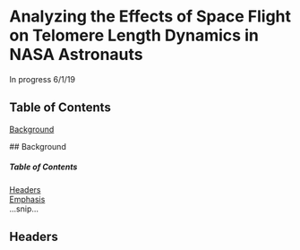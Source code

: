 # Analyzing the Effects of Space Flight on Telomere Length Dynamics in NASA Astronauts

In progress 6/1/19 




## Table of Contents
[Background](#https://github.com/j-Luxton/NASA-astronauts-telomeres-chromosomes)


 
<a name="background"/>
## Background


##### Table of Contents  
[Headers](#headers)  
[Emphasis](#emphasis)  
...snip...    
<a name="headers"/>
## Headers
